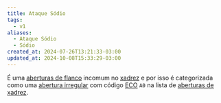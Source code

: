 ```yaml
---
title: Ataque Sódio
tags:
  - v1
aliases:
  - Ataque Sódio
  - Sódio
created_at: 2024-07-26T13:21:33-03:00
updated_at: 2024-10-08T15:33:29-03:00
---
```


É uma [aberturas de flanco](Xadrez_Aberturas_de_flanco.md) incomum no [xadrez](../../08/06/Xadrez.md) e por isso é categorizada como uma [abertura irregular](Xadrez_Aberturas_irregulares.md) com código [ECO](../../../../sementes/2024/07/07/Encyclopaedia_of_Chess_Openings.md) `A0` na lista de [aberturas de xadrez](Xadrez_Aberturas.md).